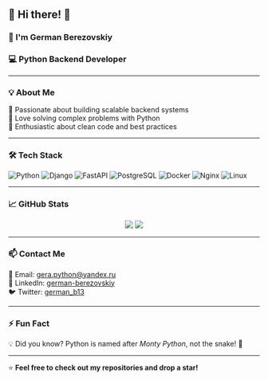 ## 🌟 Hi there! 👋  
### 🚀 I'm German Berezovskiy  
### 💻 Python Backend Developer  

<!-- ![Profile Banner](link) -->

---

### 💡 About Me  
🔹 Passionate about building scalable backend systems  
🔹 Love solving complex problems with Python  
🔹 Enthusiastic about clean code and best practices  

---

### 🛠 Tech Stack  
![Python](https://img.shields.io/badge/Python-3776AB?style=for-the-badge&logo=python&logoColor=white)
![Django](https://img.shields.io/badge/Django-092E20?style=for-the-badge&logo=django&logoColor=white)
![FastAPI](https://img.shields.io/badge/FastAPI-009688?style=for-the-badge&logo=fastapi&logoColor=white)
![PostgreSQL](https://img.shields.io/badge/PostgreSQL-316192?style=for-the-badge&logo=postgresql&logoColor=white)
![Docker](https://img.shields.io/badge/Docker-2496ED?style=for-the-badge&logo=docker&logoColor=white)
![Nginx](https://img.shields.io/badge/nginx-009639?style=for-the-badge&logo=nginx&logoColor=white)
![Linux](https://img.shields.io/badge/Linux-FCC624?style=for-the-badge&logo=linux&logoColor=black)

---

### 📈 GitHub Stats

<p align="center">
  <img src="http://github-profile-summary-cards.vercel.app/api/cards/stats?username=gera1311&theme=dark" />
  <img src="http://github-profile-summary-cards.vercel.app/api/cards/productive-time?username=gera1311&theme=dark&utcOffset=3" />
</p>

---

### 📫 Contact Me  
📧 Email: [gera.python@yandex.ru](mailto:gera.python@yandex.ru)  
🔗 LinkedIn: [german-berezovskiy](https://www.linkedin.com/in/german-berezovskiy-470650106/)  
🐦 Twitter: [german_b13](https://twitter.com/german_b13)  

---

### ⚡ Fun Fact  
💡 Did you know? Python is named after *Monty Python*, not the snake! 🐍  

---

⭐️ **Feel free to check out my repositories and drop a star!**  


